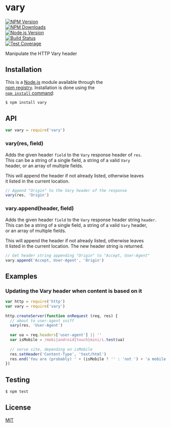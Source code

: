 # vary  
  
[![NPM Version][npm-image]][npm-url]  
[![NPM Downloads][downloads-image]][downloads-url]  
[![Node.js Version][node-version-image]][node-version-url]  
[![Build Status][travis-image]][travis-url]  
[![Test Coverage][coveralls-image]][coveralls-url]  
  
Manipulate the HTTP Vary header  
  
## Installation  
  
This is a [Node.js](https://nodejs.org/en/) module available through the  
[npm registry](https://www.npmjs.com/). Installation is done using the  
[`npm install` command](https://docs.npmjs.com/getting-started/installing-npm-packages-locally):  
  
```sh  
$ npm install vary  
```  
  
## API  
  
<!-- eslint-disable no-unused-vars -->  
  
```js  
var vary = require('vary')  
```  
  
### vary(res, field)  
  
Adds the given header `field` to the `Vary` response header of `res`.  
This can be a string of a single field, a string of a valid `Vary`  
header, or an array of multiple fields.  
  
This will append the header if not already listed, otherwise leaves  
it listed in the current location.  
  
<!-- eslint-disable no-undef -->  
  
```js  
// Append "Origin" to the Vary header of the response  
vary(res, 'Origin')  
```  
  
### vary.append(header, field)  
  
Adds the given header `field` to the `Vary` response header string `header`.  
This can be a string of a single field, a string of a valid `Vary` header,  
or an array of multiple fields.  
  
This will append the header if not already listed, otherwise leaves  
it listed in the current location. The new header string is returned.  
  
<!-- eslint-disable no-undef -->  
  
```js  
// Get header string appending "Origin" to "Accept, User-Agent"  
vary.append('Accept, User-Agent', 'Origin')  
```  
  
## Examples  
  
### Updating the Vary header when content is based on it  
  
```js  
var http = require('http')  
var vary = require('vary')  
  
http.createServer(function onRequest (req, res) {  
  // about to user-agent sniff  
  vary(res, 'User-Agent')  
  
  var ua = req.headers['user-agent'] || ''  
  var isMobile = /mobi|android|touch|mini/i.test(ua)  
  
  // serve site, depending on isMobile  
  res.setHeader('Content-Type', 'text/html')  
  res.end('You are (probably) ' + (isMobile ? '' : 'not ') + 'a mobile user')  
})  
```  
  
## Testing  
  
```sh  
$ npm test  
```  
  
## License  
  
[MIT](LICENSE)  
  
[npm-image]: https://img.shields.io/npm/v/vary.svg  
[npm-url]: https://npmjs.org/package/vary  
[node-version-image]: https://img.shields.io/node/v/vary.svg  
[node-version-url]: https://nodejs.org/en/download  
[travis-image]: https://img.shields.io/travis/jshttp/vary/master.svg  
[travis-url]: https://travis-ci.org/jshttp/vary  
[coveralls-image]: https://img.shields.io/coveralls/jshttp/vary/master.svg  
[coveralls-url]: https://coveralls.io/r/jshttp/vary  
[downloads-image]: https://img.shields.io/npm/dm/vary.svg  
[downloads-url]: https://npmjs.org/package/vary  
